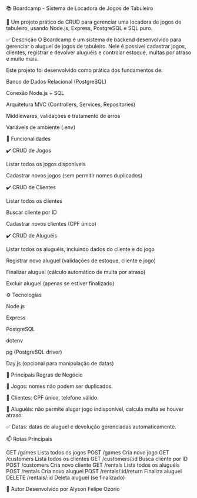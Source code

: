📚 Boardcamp - Sistema de Locadora de Jogos de Tabuleiro

🎲 Um projeto prático de CRUD para gerenciar uma locadora de jogos de tabuleiro, usando Node.js, Express, PostgreSQL e SQL puro.

✅ Descrição
O Boardcamp é um sistema de backend desenvolvido para gerenciar o aluguel de jogos de tabuleiro.
Nele é possível cadastrar jogos, clientes, registrar e devolver aluguéis e controlar estoque, multas por atraso e muito mais.

Este projeto foi desenvolvido como prática dos fundamentos de:

Banco de Dados Relacional (PostgreSQL)

Conexão Node.js + SQL

Arquitetura MVC (Controllers, Services, Repositories)

Middlewares, validações e tratamento de erros

Variáveis de ambiente (.env)

🚦 Funcionalidades

✔️ CRUD de Jogos

Listar todos os jogos disponíveis

Cadastrar novos jogos (sem permitir nomes duplicados)

✔️ CRUD de Clientes

Listar todos os clientes

Buscar cliente por ID

Cadastrar novos clientes (CPF único)

✔️ CRUD de Aluguéis

Listar todos os aluguéis, incluindo dados do cliente e do jogo

Registrar novo aluguel (validações de estoque, cliente e jogo)

Finalizar aluguel (cálculo automático de multa por atraso)

Excluir aluguel (apenas se estiver finalizado)

⚙️ Tecnologias

Node.js

Express

PostgreSQL

dotenv

pg (PostgreSQL driver)

Day.js (opcional para manipulação de datas)

🔑 Principais Regras de Negócio

🚫 Jogos: nomes não podem ser duplicados.

🚫 Clientes: CPF único, telefone válido.

🚫 Aluguéis: não permite alugar jogo indisponível, calcula multa se houver atraso.

✅ Datas: datas de aluguel e devolução gerenciadas automaticamente.


📫 Rotas Principais

GET	/games	Lista todos os jogos
POST	/games	Cria novo jogo
GET	/customers	Lista todos os clientes
GET	/customers/:id	Busca cliente por ID
POST	/customers	Cria novo cliente
GET	/rentals	Lista todos os aluguéis
POST	/rentals	Cria novo aluguel
POST	/rentals/:id/return	Finaliza aluguel
DELETE	/rentals/:id	Deleta aluguel (se finalizado)

🚀 Autor
Desenvolvido por Alyson Felipe Ozório
